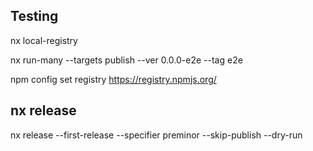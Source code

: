 ## Testing

nx local-registry

nx run-many --targets publish --ver 0.0.0-e2e --tag e2e

npm config set registry https://registry.npmjs.org/

## nx release

nx release --first-release --specifier preminor --skip-publish --dry-run
